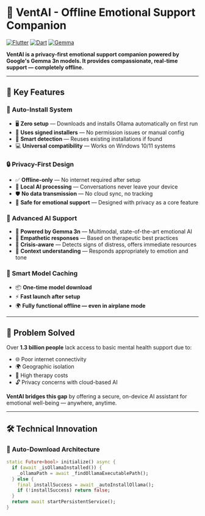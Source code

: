 # 🧠 VentAI - Offline Emotional Support Companion

[![Flutter](https://img.shields.io/badge/Flutter-02569B?style=for-the-badge&logo=flutter&logoColor=white)](https://flutter.dev)
[![Dart](https://img.shields.io/badge/Dart-0175C2?style=for-the-badge&logo=dart&logoColor=white)](https://dart.dev)
[![Gemma](https://img.shields.io/badge/Gemma_3n-4285F4?style=for-the-badge&logo=google&logoColor=white)](https://ai.google.dev/gemma)

**VentAI is a privacy-first emotional support companion powered by Google's Gemma 3n models. It provides compassionate, real-time support — completely offline.**

---

## 🌟 Key Features

### 🔄 Auto-Install System
- 🖥️ **Zero setup** — Downloads and installs Ollama automatically on first run
- 🔐 **Uses signed installers** — No permission issues or manual config
- 🧠 **Smart detection** — Reuses existing installations if found
- 💻 **Universal compatibility** — Works on Windows 10/11 systems

### 🔒 Privacy-First Design
- ✅ **Offline-only** — No internet required after setup
- 🔐 **Local AI processing** — Conversations never leave your device
- 🛡️ **No data transmission** — No cloud sync, no tracking
- 🧘 **Safe for emotional support** — Designed with privacy as a core feature

### 🧠 Advanced AI Support
- 🤖 **Powered by Gemma 3n** — Multimodal, state-of-the-art emotional AI
- 💬 **Empathetic responses** — Based on therapeutic best practices
- 🚨 **Crisis-aware** — Detects signs of distress, offers immediate resources
- 🧩 **Context understanding** — Responds appropriately to emotion and tone

### 💾 Smart Model Caching
- 📦 **One-time model download**
- ⚡ **Fast launch after setup**
- 🌍 **Fully functional offline — even in airplane mode**

---

## 🎯 Problem Solved

Over **1.3 billion people** lack access to basic mental health support due to:
- 🌐 Poor internet connectivity
- 🌍 Geographic isolation
- 💸 High therapy costs
- 🔓 Privacy concerns with cloud-based AI

**VentAI bridges this gap** by offering a secure, on-device AI assistant for emotional well-being — anywhere, anytime.

---

## 🛠️ Technical Innovation

### 🧠 Auto-Download Architecture
```dart
static Future<bool> initialize() async {
  if (await _isOllamaInstalled()) {
    _ollamaPath = await _findOllamaExecutablePath();
  } else {
    final installSuccess = await _autoInstallOllama();
    if (!installSuccess) return false;
  }
  return await startPersistentService();
}
